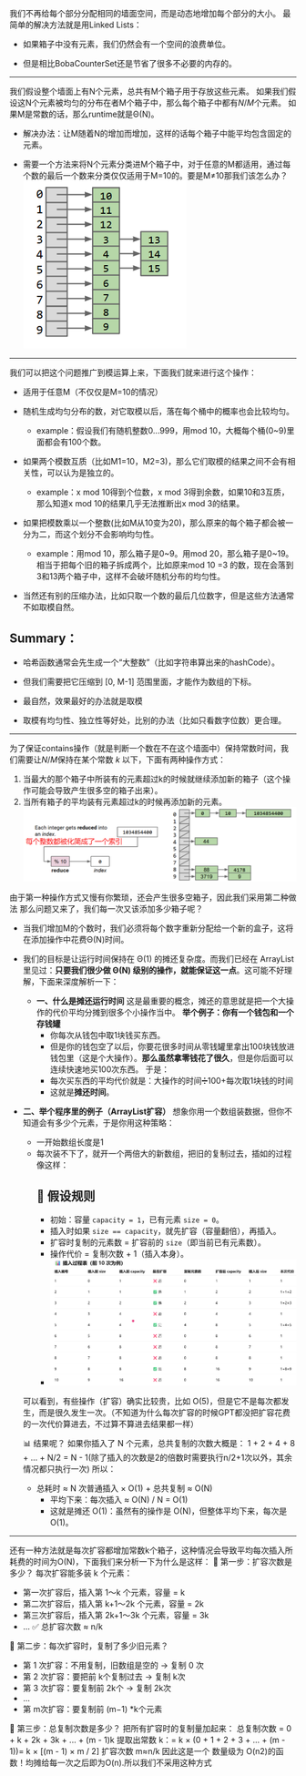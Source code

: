 我们不再给每个部分分配相同的墙面空间，而是动态地增加每个部分的大小。
最简单的解决方法就是用Linked Lists：

- 如果箱子中没有元素，我们仍然会有一个空间的浪费单位。

- 但是相比BobaCounterSet还是节省了很多不必要的内存的。

---


我们假设整个墙面上有N个元素，总共有M个箱子用于存放这些元素。
如果我们假设这N个元素被均匀的分布在者M个箱子中，那么每个箱子中都有$N/M$个元素。
如果M是常数的话，那么runtime就是Θ(N)。

- 解决办法：让M随着N的增加而增加，这样的话每个箱子中能平均包含固定的元素。

- 需要一个方法来将N个元素分类进M个箱子中，对于任意的M都适用，通过每个数的最后一个数来分类仅仅适用于M=10的。要是M≠10那我们该怎么办？
![](附件/Pasted%20image%2020250918212926.png)

---


我们可以把这个问题推广到模运算上来，下面我们就来进行这个操作：
- 适用于任意M（不仅仅是M=10的情况）

- 随机生成均匀分布的数，对它取模以后，落在每个桶中的概率也会比较均匀。
  - example：假设我们有随机整数0...999，用mod 10，大概每个桶(0~9)里面都会有100个数。

- 如果两个模数互质（比如M1=10，M2=3)，那么它们取模的结果之间不会有相关性，可以认为是独立的。
  - example：x mod 10得到个位数，x mod 3得到余数，如果10和3互质，那么知道x mod 10的结果几乎无法推断出x mod 3的结果。

- 如果把模数乘以一个整数(比如M从10变为20)，那么原来的每个箱子都会被一分为二，而这个划分不会影响均匀性。
  - example：用mod 10，那么箱子是0~9。用mod 20，那么箱子是0~19。相当于把每个旧的箱子拆成两个，比如原来mod 10 =3 的数，现在会落到3和13两个箱子中，这样不会破坏随机分布的均匀性。

- 当然还有别的压缩办法，比如只取一个数的最后几位数字，但是这些方法通常不如取模自然。

## Summary：
- 哈希函数通常会先生成一个“大整数”（比如字符串算出来的hashCode）。

- 但我们需要把它压缩到 [0, M-1] 范围里面，才能作为数组的下标。

- 最自然，效果最好的办法就是取模

- 取模有均匀性、独立性等好处，比别的办法（比如只看数字位数）更合理。

---

为了保证contains操作（就是判断一个数在不在这个墙面中）保持常数时间，我们需要让$N/M$保持在某个常数 $k$ 以下，下面有两种操作方式：

1. 当最大的那个箱子中所装有的元素超过k的时候就继续添加新的箱子（这个操作可能会导致产生很多空的箱子出来）。
2. 当所有箱子的平均装有元素超过k的时候再添加新的元素。
![](附件/Pasted%20image%2020250918215739.png)

由于第一种操作方式又慢有你繁琐，还会产生很多空箱子，因此我们采用第二种做法
那么问题又来了，我们每一次又该添加多少箱子呢？
- 当我们增加M的个数时，我们必须将每个数字重新分配给一个新的盒子，这将在添加操作中花费Θ(N)时间。
- 我们的目标是让运行时间保持在 Θ(1) 的摊还复杂度。而我们已经在 ArrayList 里见过：**只要我们很少做 Θ(N) 级别的操作，就能保证这一点**。这可能不好理解，下面来深度解析一下：
  - **一、什么是摊还运行时间**
   这是最重要的概念，摊还的意思就是把一个大操作的代价平均分摊到很多个小操作当中。
  **举个例子：你有一个钱包和一个存钱罐**
     - 你每次从钱包中取1块钱买东西。
     - 但是你的钱包空了以后，你要花很多时间从零钱罐里拿出100块钱放进钱包里（这是个大操作）。**那么虽然拿零钱花了很久**，但是你后面可以连续快速地买100次东西。
     于是：
     - 每次买东西的平均代价就是：大操作的时间➗100+每次取1块钱的时间
     - 这就是**摊还时间**。
 - **二、举个程序里的例子（ArrayList扩容）**
   想象你用一个数组装数据，但你不知道会有多少个元素，于是你用这种策略：
     - 一开始数组长度是1
     - 每次装不下了，就开一个两倍大的新数组，把旧的复制过去，插如的过程像这样：
       ## 📌 假设规则
        - 初始：容量 `capacity = 1`，已有元素 `size = 0`。
        - 插入时如果 `size == capacity`，就先扩容（容量翻倍），再插入。
        - 扩容时复制的元素数 = 扩容前的 `size`（即当前已有元素数）。
        - 操作代价 = 复制次数 + 1（插入本身）。
        - ![](附件/Pasted%20image%2020250918224655.png)

     可以看到，有些操作（扩容）确实比较贵，比如 O(5)，但是它不是每次都发生，而是很久发生一次。（不知道为什么每次扩容的时候GPT都没把扩容花费的一次代价算进去，不过算不算进去结果都一样）

     📊 结果呢？
      如果你插入了 N 个元素，总共复制的次数大概是：
      1 + 2 + 4 + 8 + ... + N/2 = N - 1(除了插入的次数是2的倍数时需要执行n/2+1次以外，其余情况都只执行一次)
      所以：
      - 总耗时 ≈ N 次普通插入 × O(1) + 总共复制 ≈ O(N)
        - 平均下来：每次插入 ≈ O(N) / N = O(1)
        - 这就是摊还 O(1)：虽然有的操作是 O(N)，但整体平均下来，每次是 O(1)。

---

还有一种方法就是每次扩容都增加常数k个箱子，这种情况会导致平均每次插入所耗费的时间为O(N)，下面我们来分析一下为什么是这样：
🧮 第一步：扩容次数是多少？
每次扩容能多装 k 个元素：
- 第一次扩容后，插入第 1～k 个元素，容量 = k
- 第二次扩容后，插入第 k+1～2k 个元素，容量 = 2k
- 第三次扩容后，插入第 2k+1～3k 个元素，容量 = 3k
- ...
✅ 总扩容次数 ≈ n/k  

🧮 第二步：每次扩容时，复制了多少旧元素？
- 第 1 次扩容：不用复制，旧数组是空的 → 复制 0 次
- 第 2 次扩容：要把前 k个复制过去 → 复制 k次
- 第 3 次扩容：要复制前 2k个 → 复制 2k次
- ...
- 第 m次扩容：要复制前 (m−1) *k个元素

🧮 第三步：总复制次数是多少？
把所有扩容时的复制量加起来：
总复制次数 = 0 + k + 2k + 3k + ... + (m - 1)k
提取出常数 k：= k × (0 + 1 + 2 + 3 + ... + (m - 1))= k × [(m - 1) × m / 2]
扩容次数 m≈n/k
因此这是一个 数量级为 O(n2)的函数！均摊给每一次之后即为O(n).所以我们不采用这种方式
